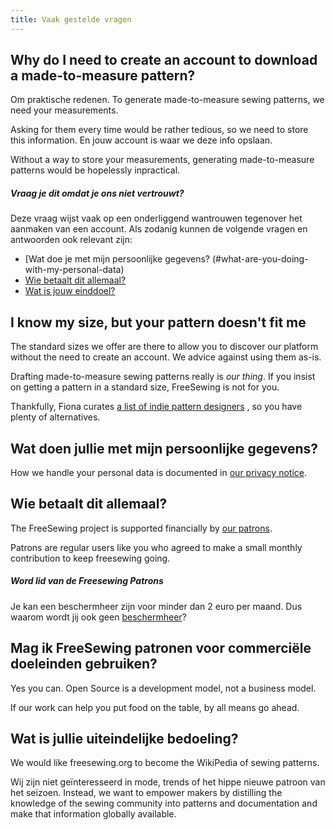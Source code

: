 ```yaml
---
title: Vaak gestelde vragen
---
```


## Why do I need to create an account to download a made-to-measure pattern?

Om praktische redenen. To generate made-to-measure sewing patterns, we need your measurements.

Asking for them every time would be rather tedious, so we need to store this information. En jouw account is waar we deze info opslaan.

Without a way to store your measurements, generating made-to-measure patterns would be hopelessly inpractical.

<Note>

##### Vraag je dit omdat je ons niet vertrouwt?

Deze vraag wijst vaak op een onderliggend wantrouwen tegenover het aanmaken van een account. Als zodanig kunnen de volgende vragen en antwoorden ook relevant zijn:

 - [Wat doe je met mijn persoonlijke gegevens? (#what-are-you-doing-with-my-personal-data)
 - [Wie betaalt dit allemaal?](#who-pays-for-of-this)
 - [Wat is jouw einddoel?](#whats-your-end-game)

</Note>

## I know my size, but your pattern doesn't fit me

The standard sizes we offer are there to allow you to discover our platform without the need to create an account. We advice against using them as-is.

Drafting made-to-measure sewing patterns really is *our thing*. If you insist on getting a pattern in a standard size, FreeSewing is not for you.

Thankfully, Fiona curates [a list of indie pattern designers](https://chainstitcher.blogspot.com/p/indie-pattern-designers.html) , so you have plenty of alternatives.

## Wat doen jullie met mijn persoonlijke gegevens?

How we handle your personal data is documented in [our privacy notice](/docs/about/privacy/).

## Wie betaalt dit allemaal?

The FreeSewing project is supported financially by [our patrons](/patrons).

Patrons are regular users like you who agreed to make a small monthly contribution to keep freesewing going.

<Note>

##### Word lid van de Freesewing Patrons
Je kan een beschermheer zijn voor minder dan 2 euro per maand. Dus waarom wordt jij ook geen
[beschermheer](/patrons/join)?

</Note>

## Mag ik FreeSewing patronen voor commerciële doeleinden gebruiken?

Yes you can. Open Source is a development model, not a business model.

If our work can help you put food on the table, by all means go ahead.

## Wat is jullie uiteindelijke bedoeling?

We would like freesewing.org to become the WikiPedia of sewing patterns.

Wij zijn niet geïnteresseerd in mode, trends of het hippe nieuwe patroon van het seizoen. Instead, we want to empower makers by distilling the knowledge of the sewing community into patterns and documentation and make that information globally available. 

